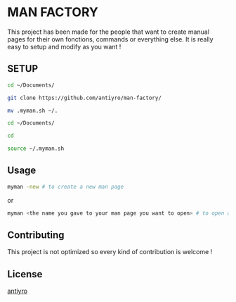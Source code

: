 # MAN FACTORY

This project has been made for the people that want to create manual pages for their own fonctions, commands or everything else. It is really easy to setup and modify as you want !

## SETUP

```bash
cd ~/Documents/
```
```bash
git clone https://github.com/antiyro/man-factory/
```
```bash
mv .myman.sh ~/.
```
```bash
cd ~/Documents/
```
```bash
cd
```
```bash
source ~/.myman.sh
```

## Usage

```bash
myman -new # to create a new man page
```
or

```bash
myman <the name you gave to your man page you want to open> # to open an already created man page
```

## Contributing
This project is not optimized so every kind of contribution is welcome !

## License
[antiyro](https://github.com/antiyro/)
